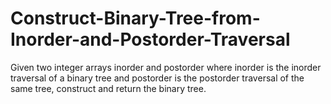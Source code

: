 # Construct-Binary-Tree-from-Inorder-and-Postorder-Traversal
Given two integer arrays inorder and postorder where inorder is the inorder traversal of a binary tree and postorder is the postorder traversal of the same tree, construct and return the binary tree.
